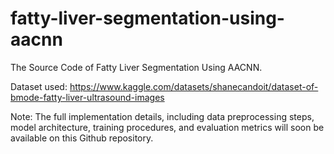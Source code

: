 # fatty-liver-segmentation-using-aacnn
The Source Code of Fatty Liver Segmentation Using AACNN.

Dataset used: https://www.kaggle.com/datasets/shanecandoit/dataset-of-bmode-fatty-liver-ultrasound-images

Note: The full implementation details, including data preprocessing steps, model architecture, training procedures, and evaluation metrics will soon be available on this Github repository.
